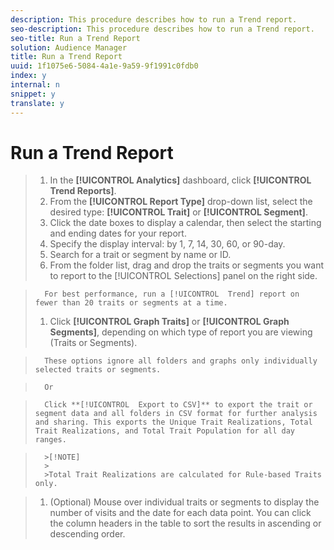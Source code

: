 ```yaml
---
description: This procedure describes how to run a Trend report.
seo-description: This procedure describes how to run a Trend report.
seo-title: Run a Trend Report
solution: Audience Manager
title: Run a Trend Report
uuid: 1f1075e6-5084-4a1e-9a59-9f1991c0fdb0
index: y
internal: n
snippet: y
translate: y
---
```


# Run a Trend Report


>1. In the **[!UICONTROL  Analytics]** dashboard, click **[!UICONTROL  Trend Reports]**.
>1. From the **[!UICONTROL  Report Type]** drop-down list, select the desired type: **[!UICONTROL  Trait]** or **[!UICONTROL  Segment]**.
>1. Click the date boxes to display a calendar, then select the starting and ending dates for your report.
>1. Specify the display interval: by 1, 7, 14, 30, 60, or 90-day.
>1. Search for a trait or segment by name or ID.
>1. From the folder list, drag and drop the traits or segments you want to report to the [!UICONTROL  Selections] panel on the right side.

>       For best performance, run a [!UICONTROL  Trend] report on fewer than 20 traits or segments at a time. 
>1. Click **[!UICONTROL  Graph Traits]** or **[!UICONTROL  Graph Segments]**, depending on which type of report you are viewing (Traits or Segments).

>       These options ignore all folders and graphs only individually selected traits or segments. 

>       Or 

>       Click **[!UICONTROL  Export to CSV]** to export the trait or segment data and all folders in CSV format for further analysis and sharing. This exports the Unique Trait Realizations, Total Trait Realizations, and Total Trait Population for all day ranges. 


>       >[!NOTE]
>       >
>       >Total Trait Realizations are calculated for Rule-based Traits only.

>1. (Optional) Mouse over individual traits or segments to display the number of visits and the date for each data point.
>   You can click the column headers in the table to sort the results in ascending or descending order. 
>
